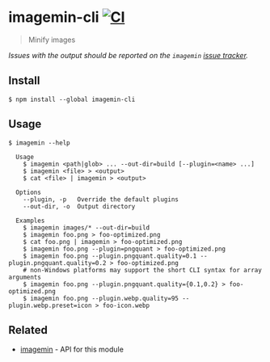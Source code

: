 # imagemin-cli [![CI](https://github.com/imagemin/imagemin-cli/workflows/CI/badge.svg)](https://github.com/imagemin/imagemin-cli/actions)

> Minify images

*Issues with the output should be reported on the `imagemin` [issue tracker](https://github.com/imagemin/imagemin/issues).*

## Install

```
$ npm install --global imagemin-cli
```

## Usage

```
$ imagemin --help

  Usage
    $ imagemin <path|glob> ... --out-dir=build [--plugin=<name> ...]
    $ imagemin <file> > <output>
    $ cat <file> | imagemin > <output>

  Options
    --plugin, -p   Override the default plugins
    --out-dir, -o  Output directory

  Examples
    $ imagemin images/* --out-dir=build
    $ imagemin foo.png > foo-optimized.png
    $ cat foo.png | imagemin > foo-optimized.png
    $ imagemin foo.png --plugin=pngquant > foo-optimized.png
    $ imagemin foo.png --plugin.pngquant.quality=0.1 --plugin.pngquant.quality=0.2 > foo-optimized.png
    # non-Windows platforms may support the short CLI syntax for array arguments
    $ imagemin foo.png --plugin.pngquant.quality={0.1,0.2} > foo-optimized.png
    $ imagemin foo.png --plugin.webp.quality=95 --plugin.webp.preset=icon > foo-icon.webp
```

## Related

- [imagemin](https://github.com/imagemin/imagemin) - API for this module
